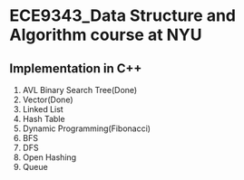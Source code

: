 # ECE9343_Data Structure and Algorithm course at NYU
## Implementation in C++
1. AVL Binary Search Tree(Done)
2. Vector(Done)
3. Linked List
4. Hash Table
5. Dynamic Programming(Fibonacci)
6. BFS
7. DFS
8. Open Hashing
9. Queue


